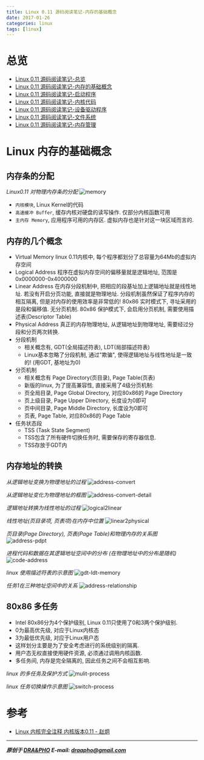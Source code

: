 ```yaml
---
title: Linux 0.11 源码阅读笔记-内存的基础概念
date: 2017-01-26
categories: linux
tags: [linux]
---
```


# 总览

- [Linux 0.11 源码阅读笔记-总览](https://draapho.github.io/2017/01/23/1704-linux-source/)
- [Linux 0.11 源码阅读笔记-内存的基础概念](https://draapho.github.io/2017/01/26/1704-linux-source1/)
- [Linux 0.11 源码阅读笔记-启动程序](https://draapho.github.io/2017/01/28/1704-linux-source2/)
- [Linux 0.11 源码阅读笔记-内核代码](https://draapho.github.io/2017/01/31/1704-linux-source3/)
- [Linux 0.11 源码阅读笔记-设备驱动程序](https://draapho.github.io/2017/02/01/1704-linux-source4/)
- [Linux 0.11 源码阅读笔记-文件系统](https://draapho.github.io/2017/02/13/1704-linux-source5/)
- [Linux 0.11 源码阅读笔记-内存管理](https://draapho.github.io/2017/02/15/1704-linux-source6/)


# Linux 内存的基础概念

## 内存条的分配
*Linux0.11 对物理内存条的分配*
![memory](https://draapho.github.io/images/1704/1-memory.jpg)
- `内核模块`, Linux Kernel的代码
- `高速缓冲 Buffer`, 缓存内核对硬盘的读写操作. 仅部分内核函数可用
- `主内存 Memory`, 应用程序可用的内存区. 虚拟内存也是针对这一块区域而言的.

## 内存的几个概念
- Virtual Memory
  linux 0.11内核中, 每个程序都划分了总容量为64Mb的虚拟内存空间
- Logical Address
  程序在虚拟内存空间的偏移量就是逻辑地址, 范围是0x0000000-0x4000000
- Linear Address
  在内存分段机制中, 把相应的段基址加上逻辑地址就是线性地址. 若没有开启分页功能, 直接就是物理地址.
  分段机制虽然保证了程序内存的相互隔离, 但是对内存的使用效率是非常低的!
  80x86 实时模式下, 寻址采用的是段和偏移值. 无分页机制.
  80x86 保护模式下, 会启用分页机制, 需要使用描述表(Descriptor Table)
- Physical Address
  真正的内存物理地址, 从逻辑地址到物理地址, 需要经过分段和分页两次转换.
- 分段机制
  - 相关概念有, GDT(全局描述符表), LDT(局部描述符表)
  - Linux基本忽略了分段机制, 通过"欺骗", 使得逻辑地址与线性地址是一致的! (用GDT, 基地址为0)
- 分页机制
  - 相关概念有 Page Directory(页目录), Page Table(页表)
  - 新版的linux, 为了提高兼容性, 直接采用了4级分页机制:
  - 页全局目录, Page Global Directory, 对应80x86的 Page Directory
  - 页上级目录, Page Upper Directory,  长度设为0即可
  - 页中间目录, Page Middle Directory, 长度设为0即可
  - 页表, Page Table, 对应80x86的 Page Table
- 任务状态段
  - TSS (Task State Segment)
  - TSS包含了所有硬件切换任务时, 需要保存的寄存器信息.
  - TSS存放于GDT内

## 内存地址的转换
*从逻辑地址变换为物理地址的过程*
![address-convert](https://draapho.github.io/images/1704/1-address-convert.jpg)

*从逻辑地址变化为物理地址的框图*
![address-convert-detail](https://draapho.github.io/images/1704/1-address-convert-detail.jpg)

*逻辑地址转换为线性地址的过程*
![logical2linear](https://draapho.github.io/images/1704/1-logical2linear.jpg)

*线性地址(页目录项, 页表项)在内存中位置*
![linear2physical](https://draapho.github.io/images/1704/1-linear2physical.jpg)

*页目录(Page Directory), 页表(Page Table)和物理内存的关系图*
![address-pdpt](https://draapho.github.io/images/1704/1-address-pdpt.jpg)

*进程代码和数据在其逻辑地址空间中的分布 (在物理地址中的分布是随机)*
![code-address](https://draapho.github.io/images/1704/1-code-address.jpg)

*linux 使用描述符表的示意图*
![gdt-ldt-memory](https://draapho.github.io/images/1704/1-gdt-ldt-memory.jpg)

*任务1在三种地址空间中的关系*
![address-relationship](https://draapho.github.io/images/1704/1-address-relationship.jpg)

## 80x86 多任务
- Intel 80x86分为4个保护级别, Linux 0.11只使用了0和3两个保护级别.
- 0为最高优先级, 对应于Linux内核态
- 3为最低优先级, 对应于Linux用户态
- 这样划分主要是为了安全考虑进行的系统级别的隔离.
- 用户态无权直接使用硬件资源, 必须通过调用内核函数.
- 多任务间, 内存是完全隔离的, 因此任务之间不会相互影响.

*linux 的多任务及保护方式*
![mulit-process](https://draapho.github.io/images/1704/1-mulit-process.jpg)

*linux 任务切换操作示意图*
![switch-process](https://draapho.github.io/images/1704/1-switch-process.jpg)



# 参考

- [Linux 内核完全注释 内核版本0.11 - 赵炯](http://oldlinux.org/download/clk011c-3.0-toc.pdf)


----------

***原创于 [DRA&PHO](https://draapho.github.io/) E-mail: draapho@gmail.com***